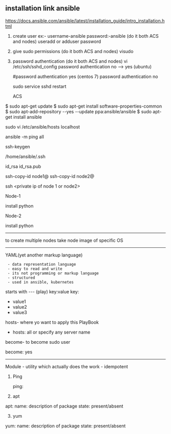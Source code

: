 ## installation link ansible
https://docs.ansible.com/ansible/latest/installation_guide/intro_installation.html


1. create user ex:- username-ansible password:-ansible (do it both ACS and nodes)
     useradd <username> or  adduser <username>
     password <give any password>
2. give sudo permissions  (do it both ACS and nodes)
    visudo
3. password authentication (do it both ACS and nodes)
   vi /etc/ssh/sshd_config
   password authentication no --> yes (ubuntu)

   #password authentication yes (centos 7)
   password authentication no

   sudo service sshd restart  

   


   ACS

$ sudo apt-get update
$ sudo apt-get install software-properties-common
$ sudo apt-add-repository --yes --update ppa:ansible/ansible
$ sudo apt-get install ansible

sudo vi /etc/ansible/hosts
localhost

ansible -m ping all



ssh-keygen

/home/ansible/.ssh

id_rsa
id_rsa.pub

ssh-copy-id node1@<private ip of node1 or private dns of node1>
ssh-copy-id node2@<private ip of node2 or private dns of node2>

ssh <private ip of node 1 or node2>

Node-1

install python

Node-2

install python

---------------------------------------

to create multiple nodes take node image of specific OS


------------------------------------

YAML(yet another markup language) 
     
     - data representation language
     - easy to read and write
     - its not programming or markup language
     - structured
     - used in ansible, kubernetes


starts with --- (play)
key:value
key:
- value1
- value2
- value3

hosts- where yo want to apply this PlayBook

- hosts: all or specify any server name

become- to become sudo user

 become: yes

--------------------------------------------------------------------

Module - utility which actually does the work
       - idempotent

1. Ping

    ping:

2. apt
  
  apt:
    name: description of package
    state: present/absent

3. yum
  
 yum:
   name: description of package 
   state: present/absent
